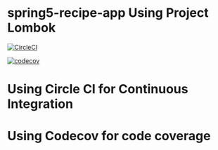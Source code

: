 # spring5-recipe-app Using Project Lombok

[![CircleCI](https://circleci.com/gh/amitmodi06/spring5-recipe-app_Using_project-lombok/tree/master.svg?style=svg)](https://circleci.com/gh/amitmodi06/spring5-recipe-app_Using_project-lombok/tree/master)

[![codecov](https://codecov.io/gh/amitmodi06/spring5-recipe-app_Using_project-lombok/branch/master/graph/badge.svg)](https://codecov.io/gh/amitmodi06/spring5-recipe-app_Using_project-lombok)

# Using Circle CI for Continuous Integration
# Using Codecov for code coverage


